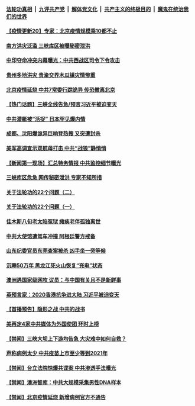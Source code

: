 

####  [法轮功真相](../../../../basic/blob/master/README.md?t=06232302) &nbsp;|&nbsp; [九评共产党](../../../../9ping.md/blob/master/README.md?t=06232302) &nbsp;|&nbsp; [解体党文化](../../../../jtdwh.md/blob/master/README.md?t=06232302)  &nbsp;|&nbsp; [共产主义的终极目的](../../../../gczydzjmd.md/blob/master/README.md?t=06232302) &nbsp;|&nbsp; [魔鬼在统治我们的世界](../../../../mgztzwmdsj.md/blob/master/README.md?t=06232302) 

#### [【疫情更新20】专家：北京疫情规模乘10都不止](../pages/prog204/a102876465.md?t=06232302) 

#### [南方洪灾泛滥 三峡库区被曝秘密泄洪](../pages/prog204/a102877685.md?t=06232302) 

#### [中印夺命冲突内幕曝光：中共西战区司令下令攻击](../pages/prog204/a102877654.md?t=06232302) 

#### [贵州多地洪灾 贵渝交界木瓜镇灾情惨重](../pages/prog204/a102877637.md?t=06232302) 

#### [北京疫情延烧 中共7常委行踪诡异 传恐撤离北京](../pages/prog204/a102877635.md?t=06232302) 

#### [【热门话题】三峡全线告急/预言习近平被迫变天](../pages/prog204/a102877604.md?t=06232302) 

#### [中共潜艇被“活捉” 日本罕见爆内情](../pages/prog204/a102877622.md?t=06232302) 

#### [成都、沈阳爆诡异巨响登热搜 又突遭封杀](../pages/prog204/a102877586.md?t=06232302) 

#### [美军高调宣示双航母打击 中共“战狼”静悄悄](../pages/prog204/a102877529.md?t=06232302) 

#### [【新闻第一现场】汇总特务情报 中共监控细节曝光](../pages/prog204/a102877516.md?t=06232302) 

#### [三峡库区危急 网传秘密泄洪 专家不知所措](../pages/prog204/a102877482.md?t=06232302) 

#### [关于法轮功的22个问题（二）](../pages/prog204/a102877425.md?t=06232302) 


#### [关于法轮功的22个问题（一）](../pages/prog204/a102877409.md?t=06232302) 

#### [佳木斯八旬老太陷冤狱 瘫痪老伴孤独离世](../pages/prog204/a102877402.md?t=06232302) 

#### [中共大使馆遭驾车冲撞 阿根廷警方戒备](../pages/prog204/a102877350.md?t=06232302) 

#### [山东纪委官员东莞查案被杀 凶手坐一旁等候](../pages/prog204/a102877351.md?t=06232302) 

#### [沉睡50万年 黑龙江死火山恢复“充电”状态](../pages/prog204/a102877333.md?t=06232302) 

#### [澳洲遇国家级网攻 议员：与中国有关且不是新鲜事](../pages/prog204/a102877326.md?t=06232302) 


#### [英预言家：2020香港抗争进大陆 习近平被迫变天](../pages/prog204/a102877295.md?t=06232302) 

#### [【首播预告】隐形之战 中共的战书](../pages/prog204/a102875967.md?t=06232302) 


#### [美再定4家中共媒体为外国使团 环时上榜](../pages/prog204/a102877205.md?t=06232302) 


#### [【禁闻】三峡大坝上下游均告急 大灾难中如何自救？](../pages/prog204/a102877119.md?t=06232302) 

#### [声称病例太少 中共疫苗上市至少等到2021年](../pages/prog204/a102877029.md?t=06232302) 

#### [【禁闻】台立法院惊爆共谍案 中共渗透手法曝光](../pages/prog204/a102877064.md?t=06232302) 

#### [【禁闻】澳洲智库：中共大规模采集男性DNA样本](../pages/prog204/a102877057.md?t=06232302) 

#### [【禁闻】北京疫情延烧 新增病例官方不通告](../pages/prog204/a102877050.md?t=06232302) 


